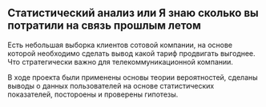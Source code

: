 ## Статистический анализ или Я знаю сколько вы потратили на связь прошлым летом

Есть небольшая выборка клиентов сотовой компании, на основе которой необходимо сделать вывод какой тариф продвигать выгоднее. Что стратегически важно для телекоммуникационной компании.

В ходе проекта были применены основы теории вероятностей, сделаны выводы о данных пользователей на основе статистических показателей, постороены и проверены гипотезы. 
